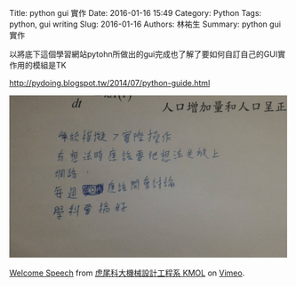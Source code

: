 Title: python gui 實作
Date: 2016-01-16 15:49
Category: Python
Tags: python, gui writing
Slug: 2016-01-16
Authors: 林祐生
Summary: python gui 實作

以將底下這個學習網站pytohn所做出的gui完成也了解了要如何自訂自己的GUI實作用的模組是TK

http://pydoing.blogspot.tw/2014/07/python-guide.html

<img src="images/20151120老師的提醒.jpg" width="500" alt="20151120老師的提醒"></img>

 <p><a href="https://vimeo.com/137724068">Welcome Speech</a> from <a href="https://vimeo.com/user24079973">虎尾科大機械設計工程系 KMOL</a> on <a href="https://vimeo.com">Vimeo</a>.</p>
